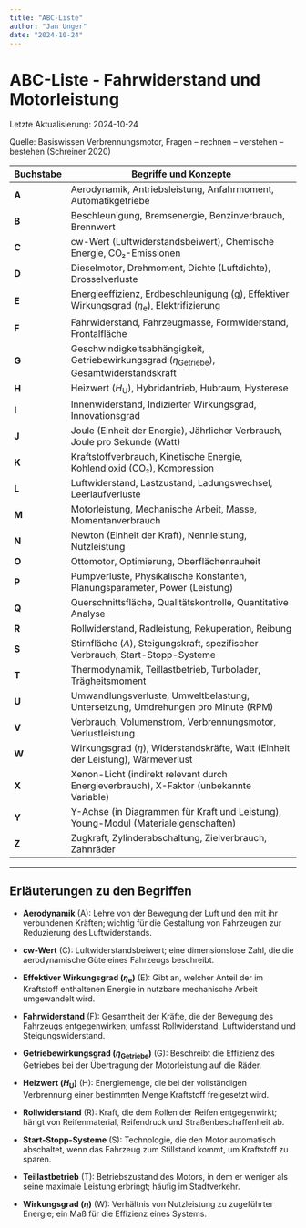 ```yaml
---
title: "ABC-Liste"
author: "Jan Unger"
date: "2024-10-24"
---
```


# ABC-Liste - Fahrwiderstand und Motorleistung

Letzte Aktualisierung: 2024-10-24

Quelle: Basiswissen Verbrennungsmotor, Fragen – rechnen – verstehen – bestehen (Schreiner 2020)

| Buchstabe | Begriffe und Konzepte                                                                                  |
| --------- | ------------------------------------------------------------------------------------------------------ |
| **A**     | Aerodynamik, Antriebsleistung, Anfahrmoment, Automatikgetriebe                                         |
| **B**     | Beschleunigung, Bremsenergie, Benzinverbrauch, Brennwert                                               |
| **C**     | cw-Wert (Luftwiderstandsbeiwert), Chemische Energie, CO₂-Emissionen                                    |
| **D**     | Dieselmotor, Drehmoment, Dichte (Luftdichte), Drosselverluste                                          |
| **E**     | Energieeffizienz, Erdbeschleunigung (g), Effektiver Wirkungsgrad ($\eta_{\text{e}}$), Elektrifizierung |
| **F**     | Fahrwiderstand, Fahrzeugmasse, Formwiderstand, Frontalfläche                                           |
| **G**     | Geschwindigkeitsabhängigkeit, Getriebewirkungsgrad ($\eta_{\text{Getriebe}}$), Gesamtwiderstandskraft  |
| **H**     | Heizwert ($H_{\text{U}}$), Hybridantrieb, Hubraum, Hysterese                                           |
| **I**     | Innenwiderstand, Indizierter Wirkungsgrad, Innovationsgrad                                             |
| **J**     | Joule (Einheit der Energie), Jährlicher Verbrauch, Joule pro Sekunde (Watt)                            |
| **K**     | Kraftstoffverbrauch, Kinetische Energie, Kohlendioxid (CO₂), Kompression                               |
| **L**     | Luftwiderstand, Lastzustand, Ladungswechsel, Leerlaufverluste                                          |
| **M**     | Motorleistung, Mechanische Arbeit, Masse, Momentanverbrauch                                            |
| **N**     | Newton (Einheit der Kraft), Nennleistung, Nutzleistung                                                 |
| **O**     | Ottomotor, Optimierung, Oberflächenrauheit                                                             |
| **P**     | Pumpverluste, Physikalische Konstanten, Planungsparameter, Power (Leistung)                            |
| **Q**     | Querschnittsfläche, Qualitätskontrolle, Quantitative Analyse                                           |
| **R**     | Rollwiderstand, Radleistung, Rekuperation, Reibung                                                     |
| **S**     | Stirnfläche ($A$), Steigungskraft, spezifischer Verbrauch, Start-Stopp-Systeme                         |
| **T**     | Thermodynamik, Teillastbetrieb, Turbolader, Trägheitsmoment                                            |
| **U**     | Umwandlungsverluste, Umweltbelastung, Untersetzung, Umdrehungen pro Minute (RPM)                       |
| **V**     | Verbrauch, Volumenstrom, Verbrennungsmotor, Verlustleistung                                            |
| **W**     | Wirkungsgrad ($\eta$), Widerstandskräfte, Watt (Einheit der Leistung), Wärmeverlust                    |
| **X**     | Xenon-Licht (indirekt relevant durch Energieverbrauch), X-Faktor (unbekannte Variable)                 |
| **Y**     | Y-Achse (in Diagrammen für Kraft und Leistung), Young-Modul (Materialeigenschaften)                    |
| **Z**     | Zugkraft, Zylinderabschaltung, Zielverbrauch, Zahnräder                                                |

---

## Erläuterungen zu den Begriffen

- **Aerodynamik** (A): Lehre von der Bewegung der Luft und den mit ihr verbundenen Kräften; wichtig für die Gestaltung von Fahrzeugen zur Reduzierung des Luftwiderstands.

- **cw-Wert** (C): Luftwiderstandsbeiwert; eine dimensionslose Zahl, die die aerodynamische Güte eines Fahrzeugs beschreibt.

- **Effektiver Wirkungsgrad ($\eta_{\text{e}}$)** (E): Gibt an, welcher Anteil der im Kraftstoff enthaltenen Energie in nutzbare mechanische Arbeit umgewandelt wird.

- **Fahrwiderstand** (F): Gesamtheit der Kräfte, die der Bewegung des Fahrzeugs entgegenwirken; umfasst Rollwiderstand, Luftwiderstand und Steigungswiderstand.

- **Getriebewirkungsgrad ($\eta_{\text{Getriebe}}$)** (G): Beschreibt die Effizienz des Getriebes bei der Übertragung der Motorleistung auf die Räder.

- **Heizwert ($H_{\text{U}}$)** (H): Energiemenge, die bei der vollständigen Verbrennung einer bestimmten Menge Kraftstoff freigesetzt wird.

- **Rollwiderstand** (R): Kraft, die dem Rollen der Reifen entgegenwirkt; hängt von Reifenmaterial, Reifendruck und Straßenbeschaffenheit ab.

- **Start-Stopp-Systeme** (S): Technologie, die den Motor automatisch abschaltet, wenn das Fahrzeug zum Stillstand kommt, um Kraftstoff zu sparen.

- **Teillastbetrieb** (T): Betriebszustand des Motors, in dem er weniger als seine maximale Leistung erbringt; häufig im Stadtverkehr.

- **Wirkungsgrad ($\eta$)** (W): Verhältnis von Nutzleistung zu zugeführter Energie; ein Maß für die Effizienz eines Systems.
